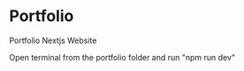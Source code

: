# Portfolio
Portfolio Nextjs Website

Open terminal from the portfolio folder and run "npm run dev"
